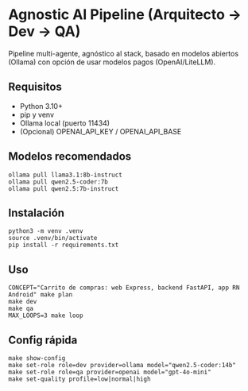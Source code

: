 # Agnostic AI Pipeline (Arquitecto → Dev → QA)
Pipeline multi-agente, agnóstico al stack, basado en modelos abiertos (Ollama) con opción de usar modelos pagos (OpenAI/LiteLLM).

## Requisitos
- Python 3.10+
- pip y venv
- Ollama local (puerto 11434)
- (Opcional) OPENAI_API_KEY / OPENAI_API_BASE

## Modelos recomendados
    ollama pull llama3.1:8b-instruct
    ollama pull qwen2.5-coder:7b
    ollama pull qwen2.5:7b-instruct

## Instalación
    python3 -m venv .venv
    source .venv/bin/activate
    pip install -r requirements.txt

## Uso
    CONCEPT="Carrito de compras: web Express, backend FastAPI, app RN Android" make plan
    make dev
    make qa
    MAX_LOOPS=3 make loop

## Config rápida
    make show-config
    make set-role role=dev provider=ollama model="qwen2.5-coder:14b"
    make set-role role=qa provider=openai model="gpt-4o-mini"
    make set-quality profile=low|normal|high
